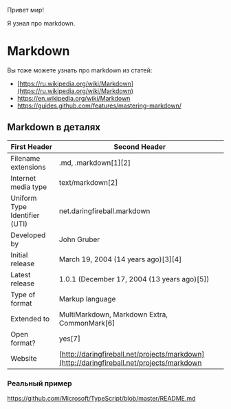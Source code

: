 Привет мир!

Я узнал про markdown.

 
# Markdown

Вы тоже можете узнать про markdown из статей:
* [https://ru.wikipedia.org/wiki/Markdown](https://ru.wikipedia.org/wiki/Markdown)
* [https://en.wikipedia.org/wiki/Markdown ](https://en.wikipedia.org/wiki/Markdown)
* [https://guides.github.com/features/mastering-markdown/ ](https://guides.github.com/features/mastering-markdown/ )

## Markdown в деталях

First Header | Second Header
------------ | -------------
Filename extensions | .md, .markdown[1][2]
Internet media type | text/markdown[2]
Uniform Type Identifier (UTI) | net.daringfireball.markdown
Developed by | John Gruber
Initial release | March 19, 2004 (14 years ago)[3][4]
Latest release | 1.0.1 (December 17, 2004 (13 years ago)[5])
Type of format | Markup language
Extended to | MultiMarkdown, Markdown Extra, CommonMark[6]
Open format? | yes[7]
Website | [http://daringfireball.net/projects/markdown](http://daringfireball.net/projects/markdown

### Реальный пример
[https://github.com/Microsoft/TypeScript/blob/master/README.md ](https://github.com/Microsoft/TypeScript/blob/master/README.md )
